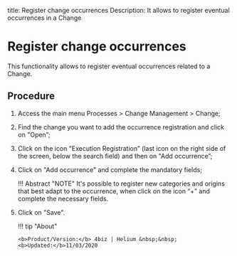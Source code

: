title: Register change occurrences
Description: It allows to register eventual occurrences in a Change
# Register change occurrences

This functionality allows to register eventual occurrences related to a Change.

Procedure
------------

1.  Access the main menu Processes \>
    Change Management \> Change;

2.  Find the change you want to add the occurrence registration and click on
    "Open”;

3.  Click on the icon "Execution Registration” (last icon on the right side of
    the screen, below the search field) and then on "Add occurrence”;

4.  Click on "Add occurrence" and complete the mandatory fields;

    !!! Abstract "NOTE"
        It's possible to register new categories and origins that best adapt to the
        occurrence, when click on the icon “+” and complete the necessary fields.

5.  Click on "Save".

    !!! tip "About"

        <b>Product/Version:</b> 4biz | Helium &nbsp;&nbsp;
        <b>Updated:</b>11/03/2020

